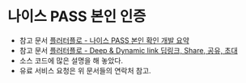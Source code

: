 # 나이스 PASS 본인 인증

- 참고 문서 [플러터플로 - 나이스 PASS 본인 확인 개발 요약](https://docs.google.com/document/d/1wBdOWI69DzoI7_BESC-nQsn7UQdZ0WUQtYoOg_22JmI/edit#heading=h.8q5ege3j7w5x)
- 참고 문서 [플러터플로 - Deep & Dynamic link 딥링크, Share, 공유, 초대](https://docs.google.com/document/d/1jJnrcPuSWBTzmSQE6y4gz3pO8F743gPy1JO9sNOQiCU/edit#)
- 소스 코드에 많은 설명을 해 놓았다.
- 유료 서비스 요청은 위 문서들의 연락처 참고.

